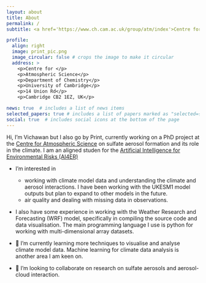 ```yaml
---
layout: about
title: About
permalink: /
subtitle: <a href='https://www.ch.cam.ac.uk/group/atm/index'>Centre for Atmospheric Science, University of Cambridge</a>

profile:
  align: right
  image: print_pic.png
  image_circular: false # crops the image to make it circular
  address: >
    <p>Centre for </p>
    <p>Atmospheric Science</p>
    <p>Department of Chemistry</p>
    <p>University of Cambridge</p>
    <p>14 Union Rd</p>
    <p>Cambridge CB2 1EZ, UK</p>

news: true  # includes a list of news items
selected_papers: true # includes a list of papers marked as "selected={true}"
social: true  # includes social icons at the bottom of the page
---
```


Hi, I’m Vichawan but I also go by Print, currently working on a PhD project at the [Centre for Atmospheric Science](https://www.ch.cam.ac.uk/group/atm/index) on sulfate aerosol formation and its role in the climate. I am an aligned studen for the [Artificial Intelligence for Environmental Risks (AI4ER)](https://ai4er-cdt.esc.cam.ac.uk/)

* I’m interested in 
  * working with climate model data and understanding the climate and aerosol interactions. I have been working with the UKESM1 model outputs but plan to expand to other models in the future. 
  * air quality and dealing with missing data in observations.


* I also have some experience in working with the Weather Research and Forecasting (WRF) model, specifically in compiling the source code and data visualisation. The main programming language I use is python for working with multi-dimensional array datasets. 

- 🌱 I’m currently learning more techniques to visualise and analyse climate model data. Machine learning for climate data analysis is another area I am keen on. 

- 💞️ I’m looking to collaborate on research on sulfate aerosols and aerosol-cloud interaction. 


<!-- Write your biography here. Tell the world about yourself. Link to your favorite [subreddit](http://reddit.com). You can put a picture in, too. The code is already in, just name your picture `prof_pic.jpg` and put it in the `img/` folder.

Put your address / P.O. box / other info right below your picture. You can also disable any these elements by editing `profile` property of the YAML header of your `_pages/about.md`. Edit `_bibliography/papers.bib` and Jekyll will render your [publications page](/al-folio/publications/) automatically.

Link to your social media connections, too. This theme is set up to use [Font Awesome icons](http://fortawesome.github.io/Font-Awesome/) and [Academicons](https://jpswalsh.github.io/academicons/), like the ones below. Add your Facebook, Twitter, LinkedIn, Google Scholar, or just disable all of them.
 -->
